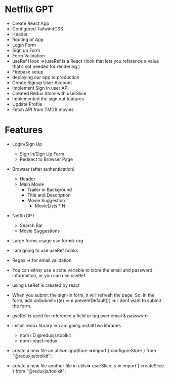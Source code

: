 # Netflix GPT

- Create React App
- Configured TailwindCSS
- Header
- Routing of App
- Login Form
- Sign up Form
- Form Validation
- useRef Hook =>(useRef is a React Hook that lets you reference a value that’s not needed for rendering.)
- Firebase setup
- deploying our app to production
- Create Signup User Account
- Implement Sign In user API
- Created Redux Store with userSlice
- Implemented the sign out features
- Update Profile
- Fetch API from TMDB movies

# Features

- Login/Sign Up
  - Sign In/Sign Up Form
  - Redirect to Browser Page
- Browser (after authentication)

  - Header
  - Main Movie
    - Trailer in Background
    - Title and Description
    - Movie Suggestion
      - MovieLists \* N

- NetflixGPT

  - Search Bar
  - Movie Suggestions

- Large forms usage use formik.org

- I am going to use useRef hooks
- Regex => for email validation

- You can either use a state variable to store the email and password information, or you can use useRef.
- using useRef is created by react

- When you submit the sign-in form, it will refresh the page. So, in the form, add onSubmit={(e) => e.preventDefault()} => i dont want to submit the form.
- useRef is used for reference a field or tag over email & password
- install redux library => i am going install two libraries
  - npm i D @reduxjs/toolkit
  - npm i react-redux
- create a new file an utils=> appStore =>import { configureStore } from "@reduxjs/toolkit";
- create a new file another file in utils=> userSlice.js => import { createSlice } from "@reduxjs/toolkit";
